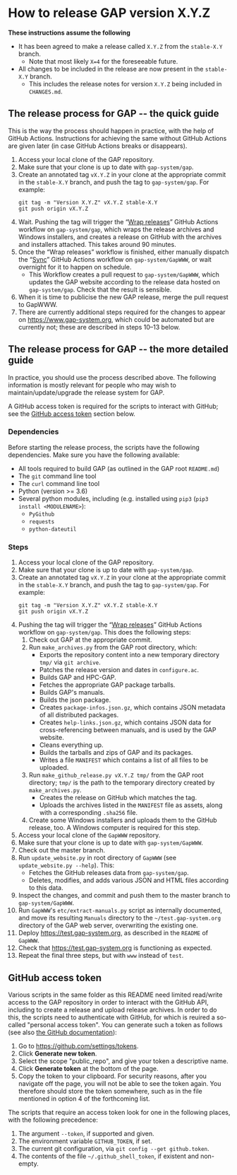 # How to release GAP version X.Y.Z
 
**These instructions assume the following**
- It has been agreed to make a release called `X.Y.Z` from the `stable-X.Y` branch.
	- Note that most likely `X=4` for the foreseeable future.
- All changes to be included in the release are now present in the `stable-X.Y` branch.
	- This includes the release notes for version `X.Y.Z` being included in `CHANGES.md`.


## The release process for GAP -- the quick guide

This is the way the process should happen in practice, with the help of GitHub Actions. Instructions for achieving the same without GitHub Actions are given later (in case GitHub Actions breaks or disappears).

1. Access your local clone of the GAP repository.
2. Make sure that your clone is up to date with `gap-system/gap`.
3. Create an annotated tag `vX.Y.Z` in your clone at the appropriate commit in the `stable-X.Y` branch, and push the tag to `gap-system/gap`. For example:
    ```
    git tag -m "Version X.Y.Z" vX.Y.Z stable-X.Y
    git push origin vX.Y.Z
    ```  
4. Wait. Pushing the tag will trigger the “[Wrap releases](https://github.com/gap-system/gap/actions/workflows/release.yml)” GitHub Actions workflow on `gap-system/gap`, which wraps the release archives and Windows installers, and creates a release on GitHub with the archives and installers attached. This takes around 90 minutes.
5. Once the “Wrap releases” workflow is finished, either manually dispatch the “[Sync](https://github.com/gap-system/GapWWW/actions/workflows/sync.yml)” GitHub Actions workflow on `gap-system/GapWWW`, or wait overnight for it to happen on schedule.
	- This Workflow creates a pull request to `gap-system/GapWWW`, which updates the GAP website according to the release data hosted on `gap-system/gap`.  Check that the result is sensible.
6. When it is time to publicise the new GAP release, merge the pull request to GapWWW.
7. There are currently additional steps required for the changes to appear on <https://www.gap-system.org>, which could be automated but are currently not; these are described in steps 10–13 below.


## The release process for GAP -- the more detailed guide

In practice, you should use the process described above. The following information is mostly relevant for people who may wish to maintain/update/upgrade the release system for GAP.

A GitHub access token is required for the scripts to interact with GitHub; see the [GitHub access token](#github-access-token) section below. 

### Dependencies
Before starting the release process, the scripts have the following dependencies. Make sure you have the following available:
- All tools required to build GAP (as outlined in the GAP root `README.md`)
- The `git` command line tool
- The `curl` command line tool
- Python (version >= 3.6)
- Several python modules, including (e.g. installed using `pip3` (`pip3 install <MODULENAME>`):
  - `PyGithub`
  - `requests`
  - `python-dateutil`


### Steps

1. Access your local clone of the GAP repository.
2. Make sure that your clone is up to date with `gap-system/gap`.
3. Create an annotated tag `vX.Y.Z` in your clone at the appropriate commit in the `stable-X.Y` branch, and push the tag to `gap-system/gap`. For example:
    ```
    git tag -m "Version X.Y.Z" vX.Y.Z stable-X.Y
    git push origin vX.Y.Z
    ```  
4. Pushing the tag will trigger the “[Wrap releases](https://github.com/gap-system/gap/actions/workflows/release.yml)” GitHub Actions workflow on `gap-system/gap`. This does the following steps:
   1. Check out GAP at the appropriate commit.
   2. Run `make_archives.py` from the GAP root directory, which:
      - Exports the repository content into a new temporary directory `tmp/` via `git archive`.
	  - Patches the release version and dates in `configure.ac`.
      - Builds GAP and HPC-GAP.
      - Fetches the appropriate GAP package tarballs.
      - Builds GAP's manuals.
	  - Builds the json package.
      - Creates `package-infos.json.gz`, which contains JSON metadata of all distributed packages.
      - Creates `help-links.json.gz`, which contains JSON data for cross-referencing between manuals, and is used by the GAP website.
      - Cleans everything up.
      - Builds the tarballs and zips of GAP and its packages.
      - Writes a file `MANIFEST` which contains a list of all files to be uploaded.
   3. Run `make_github_release.py vX.Y.Z tmp/` from the GAP root directory; `tmp/` is the path to the temporary directory created by `make_archives.py`.
      - Creates the release on GitHub which matches the tag.
      - Uploads the archives listed in the `MANIFEST` file as assets, along with a corresponding `.sha256` file.
   4. Create some Windows installers and uploads them to the GitHub release, too. A Windows computer is required for this step.
5. Access your local clone of the `GapWWW` repository.
6. Make sure that your clone is up to date with `gap-system/GapWWW`.
7. Check out the master branch.
8. Run `update_website.py` in root directory of `GapWWW` (see `update_website.py --help`). This:
   - Fetches the GitHub releases data from `gap-system/gap`.
   - Deletes, modifies, and adds various JSON and HTML files according to this data.
9. Inspect the changes, and commit and push them to the master branch to `gap-system/GapWWW`.
10. Run `GapWWW`'s `etc/extract-manuals.py` script as internally documented, and move its resulting `Manuals` directory to the `~/test.gap-system.org` directory of the GAP web server, overwriting the existing one.
11. Deploy <https://test.gap-system.org>, as described in the `README` of `GapWWW`.
12. Check that <https://test.gap-system.org> is functioning as expected.
13. Repeat the final three steps, but with `www` instead of `test`.


## GitHub access token
<a name="github-access-token"></a>

Various scripts in the same folder as this README need limited read/write access to the GAP repository in order to interact with the GitHub API, including to create a release and upload release archives. In order to do this, the scripts need to authenticate with GitHub, for which is reuired a so-called "personal access token".
You can generate such a token as follows (see also [the GitHub documentation](https://docs.github.com/en/github/authenticating-to-github/keeping-your-account-and-data-secure/creating-a-personal-access-token)):

1. Go to <https://github.com/settings/tokens>.
2. Click **Generate new token**.
3. Select the scope "public_repo", and give your token a descriptive name.
4. Click **Generate token** at the bottom of the page.
5. Copy the token to your clipboard. For security reasons, after you navigate off the page, you will not be able to see the token again. You therefore should store the token somewhere, such as in the file mentioned in option 4 of the forthcoming list.

The scripts that require an access token look for one in the following places, with the following precedence:
1. The argument `--token`, if supported and given.
2. The environment variable `GITHUB_TOKEN`, if set.
3. The current git configuration, via `git config --get github.token`.
4. The contents of the file `~/.github_shell_token`, if existent and non-empty.

